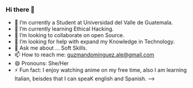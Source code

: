 ### Hi there 👋



- 🔭 I’m currently a Student at Universidad del Valle de Guatemala.
- 🌱 I’m currently learning Ethical Hacking.
- 👯 I’m looking to collaborate on open Source.
- 🤔 I’m looking for help with expand my Knowledge in Technology.
- 💬 Ask me about ... Soft Skills.
- 📫 How to reach me: guzmandominguez.ale@gmail.com
- 😄 Pronouns: She/Her
- ⚡ Fun fact: I enjoy watching anime on my free time, also I am learning Italian, beisdes that I can speaK english and Spanish.
-->
